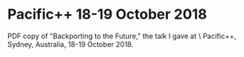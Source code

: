 # Pacific\+\+ 18-19 October 2018

PDF copy of "Backporting to the Future," the talk I gave at \\
Pacific\+\+, Sydney, Australia, 18-19 October 2018.

